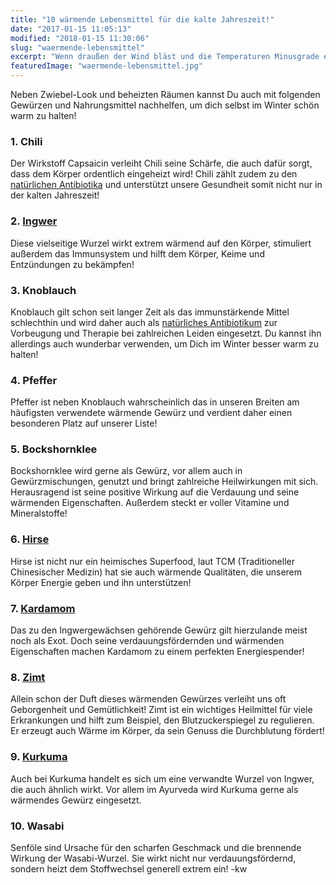 ```yaml
---
title: "10 wärmende Lebensmittel für die kalte Jahreszeit!"
date: "2017-01-15 11:05:13"
modified: "2018-01-15 11:30:06"
slug: "waermende-lebensmittel"
excerpt: "Wenn draußen der Wind bläst und die Temperaturen Minusgrade erreichen, hilft es sich von innen zu wärmen und vermehrt auf Nahrungsmittel zurückzugreifen, die das eigene Feuer anheizen!"
featuredImage: "waermende-lebensmittel.jpg"
---
```


Neben Zwiebel-Look und beheizten Räumen kannst Du auch mit folgenden Gewürzen und Nahrungsmittel nachhelfen, um dich selbst im Winter schön warm zu halten!

### 1\. Chili

Der Wirkstoff Capsaicin verleiht Chili seine Schärfe, die auch dafür sorgt, dass dem Körper ordentlich eingeheizt wird! Chili zählt zudem zu den [natürlichen Antibiotika](https://www.veganblatt.com/natuerliche-antibiotika) und unterstützt unsere Gesundheit somit nicht nur in der kalten Jahreszeit!

### 2\. [Ingwer](https://www.veganblatt.com/ingwer)

Diese vielseitige Wurzel wirkt extrem wärmend auf den Körper, stimuliert außerdem das Immunsystem und hilft dem Körper, Keime und Entzündungen zu bekämpfen!

### 3\. Knoblauch

Knoblauch gilt schon seit langer Zeit als das immunstärkende Mittel schlechthin und wird daher auch als [natürliches Antibiotikum](https://www.veganblatt.com/natuerliche-antibiotika) zur Vorbeugung und Therapie bei zahlreichen Leiden eingesetzt. Du kannst ihn allerdings auch wunderbar verwenden, um Dich im Winter besser warm zu halten!

### 4\. Pfeffer

Pfeffer ist neben Knoblauch wahrscheinlich das in unseren Breiten am häufigsten verwendete wärmende Gewürz und verdient daher einen besonderen Platz auf unserer Liste!

### 5\. Bockshornklee

Bockshornklee wird gerne als Gewürz, vor allem auch in Gewürzmischungen, genutzt und bringt zahlreiche Heilwirkungen mit sich. Herausragend ist seine positive Wirkung auf die Verdauung und seine wärmenden Eigenschaften. Außerdem steckt er voller Vitamine und Mineralstoffe!

### 6\. [Hirse](https://www.veganblatt.com/heimische-superfoods-hirse)

Hirse ist nicht nur ein heimisches Superfood, laut TCM (Traditioneller Chinesischer Medizin) hat sie auch wärmende Qualitäten, die unserem Körper Energie geben und ihn unterstützen!

### 7\. [Kardamom](https://shop.veganblatt.com/de-DE/sonnentor/kardamom)

Das zu den Ingwergewächsen gehörende Gewürz gilt hierzulande meist noch als Exot. Doch seine verdauungsfördernden und wärmenden Eigenschaften machen Kardamom zu einem perfekten Energiespender!

### 8\. [Zimt](https://shop.veganblatt.com/de-DE/sonnentor/zimt-ceylon-gemahlen)

Allein schon der Duft dieses wärmenden Gewürzes verleiht uns oft Geborgenheit und Gemütlichkeit! Zimt ist ein wichtiges Heilmittel für viele Erkrankungen und hilft zum Beispiel, den Blutzuckerspiegel zu regulieren. Er erzeugt auch Wärme im Körper, da sein Genuss die Durchblutung fördert!

### 9\. [Kurkuma](https://www.veganblatt.com/kurkuma)

Auch bei Kurkuma handelt es sich um eine verwandte Wurzel von Ingwer, die auch ähnlich wirkt. Vor allem im Ayurveda wird Kurkuma gerne als wärmendes Gewürz eingesetzt.

### 10\. Wasabi

Senföle sind Ursache für den scharfen Geschmack und die brennende Wirkung der Wasabi-Wurzel. Sie wirkt nicht nur verdauungsfördernd, sondern heizt dem Stoffwechsel generell extrem ein! -kw